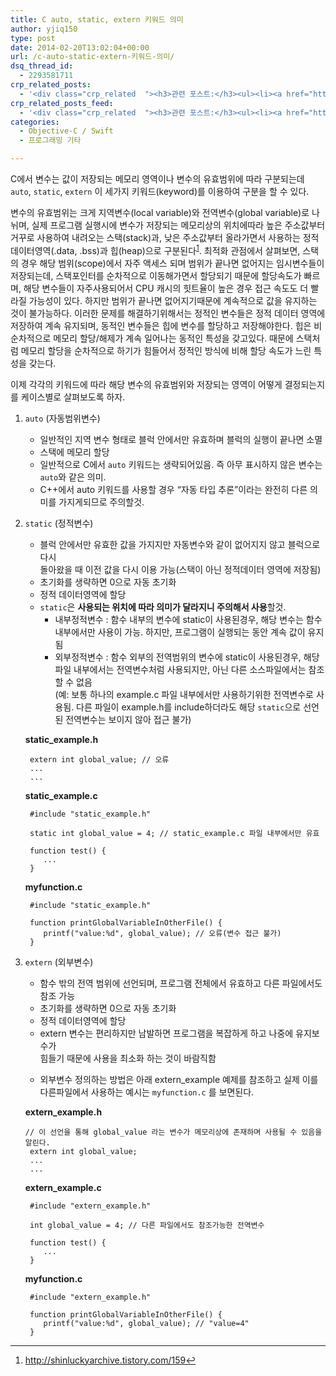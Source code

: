 ```yaml
---
title: C auto, static, extern 키워드 의미
author: yjiq150
type: post
date: 2014-02-20T13:02:04+00:00
url: /c-auto-static-extern-키워드-의미/
dsq_thread_id:
  - 2293581711
crp_related_posts:
  - '<div class="crp_related  "><h3>관련 포스트:</h3><ul><li><a href="https://www.letmecompile.com/swift-struct-vs-class-%ec%b0%a8%ec%9d%b4%ec%a0%90-%eb%b9%84%ea%b5%90-%eb%b6%84%ec%84%9d/"     class="post-706"><span class="crp_title">Swift struct vs. class 차이점 비교 분석</span></a></li><li><a href="https://www.letmecompile.com/redis-cluster-sentinel-overview/"     class="post-770"><span class="crp_title">레디스 클러스터, 센티넬 구성 및 동작 방식</span></a></li><li><a href="https://www.letmecompile.com/chrome-extension-with-react/"     class="post-776"><span class="crp_title">크롬 익스텐션 개발 + 리액트 적용하기</span></a></li><li><a href="https://www.letmecompile.com/kotlin-coroutine-vs-javascript-async-comparison/"     class="post-873"><span class="crp_title">JavaScript 개발자에게 Kotlin coroutine 10분만에 이해시키기</span></a></li><li><a href="https://www.letmecompile.com/how-cloudflare-works/"     class="post-739"><span class="crp_title">클라우드플레어(Cloudflare) 동작 원리</span></a></li></ul><div class="crp_clear"></div></div>'
crp_related_posts_feed:
  - '<div class="crp_related  "><h3>관련 포스트:</h3><ul><li><a href="https://www.letmecompile.com/swift-struct-vs-class-%ec%b0%a8%ec%9d%b4%ec%a0%90-%eb%b9%84%ea%b5%90-%eb%b6%84%ec%84%9d/"     class="post-706"><span class="crp_title">Swift struct vs. class 차이점 비교 분석</span></a></li><li><a href="https://www.letmecompile.com/redis-cluster-sentinel-overview/"     class="post-770"><span class="crp_title">레디스 클러스터, 센티넬 구성 및 동작 방식</span></a></li><li><a href="https://www.letmecompile.com/chrome-extension-with-react/"     class="post-776"><span class="crp_title">크롬 익스텐션 개발 + 리액트 적용하기</span></a></li><li><a href="https://www.letmecompile.com/kotlin-coroutine-vs-javascript-async-comparison/"     class="post-873"><span class="crp_title">JavaScript 개발자에게 Kotlin coroutine 10분만에 이해시키기</span></a></li><li><a href="https://www.letmecompile.com/how-cloudflare-works/"     class="post-739"><span class="crp_title">클라우드플레어(Cloudflare) 동작 원리</span></a></li></ul><div class="crp_clear"></div></div>'
categories:
  - Objective-C / Swift
  - 프로그래밍 기타

---
```

C에서 변수는 값이 저장되는 메모리 영역이나 변수의 유효범위에 따라 구분되는데 `auto`, `static`, `extern` 이 세가지 키워드(keyword)를 이용하여 구분을 할 수 있다.

변수의 유효범위는 크게 지역변수(local variable)와 전역변수(global variable)로 나뉘며, 실제 프로그램 실행시에 변수가 저장되는 메모리상의 위치에따라 높은 주소값부터 거꾸로 사용하여 내려오는 스택(stack)과, 낮은 주소값부터 올라가면서 사용하는 정적데이터영역(.data, .bss)과 힙(heap)으로 구분된다<sup id="fnref-1"><a href="#fn-1" rel="footnote">1</a></sup>. 최적화 관점에서 살펴보면, 스택의 경우 해당 범위(scope)에서 자주 액세스 되며 범위가 끝나면 없어지는 임시변수들이 저장되는데, 스택포인터를 순차적으로 이동해가면서 할당되기 때문에 할당속도가 빠르며, 해당 변수들이 자주사용되어서 CPU 캐시의 힛트율이 높은 경우 접근 속도도 더 빨라질 가능성이 있다. 하지만 범위가 끝나면 없어지기때문에 계속적으로 값을 유지하는 것이 불가능하다. 이러한 문제를 해결하기위해서는 정적인 변수들은 정적 데이터 영역에 저장하여 계속 유지되며, 동적인 변수들은 힙에 변수를 할당하고 저장해야한다. 힙은 비순차적으로 메모리 할당/해제가 계속 일어나는 동적인 특성을 갖고있다. 때문에 스택처럼 메모리 할당을 순차적으로 하기가 힘들어서 정적인 방식에 비해 할당 속도가 느린 특성을 갖는다.

이제 각각의 키워드에 따라 해당 변수의 유효범위와 저장되는 영역이 어떻게 결정되는지를 케이스별로 살펴보도록 하자.

  1. `auto` (자동범위변수) 
      * 일반적인 지역 변수 형태로 블럭 안에서만 유효하며 블럭의 실행이 끝나면 소멸
      * 스택에 메모리 할당
      * 일반적으로 C에서 `auto` 키워드는 생략되어있음. 즉 아무 표시하지 않은 변수는 `auto`와 같은 의미.
      * C++에서 auto 키워드를 사용할 경우 &#8220;자동 타입 추론&#8221;이라는 완전히 다른 의미를 가지게되므로 주의할것.
  2. `static` (정적변수) 
      * 블럭 안에서만 유효한 값을 가지지만 자동변수와 같이 없어지지 않고 블럭으로 다시  
        돌아왔을 때 이전 값을 다시 이용 가능(스택이 아닌 정적데이터 영역에 저장됨)
      * 초기화를 생략하면 0으로 자동 초기화
      * 정적 데이터영역에 할당
      * `static`은 **사용되는 위치에 따라 의미가 달라지니 주의해서 사용**할것. 
          * 내부정적변수 : 함수 내부의 변수에 static이 사용된경우, 해당 변수는 함수 내부에서만 사용이 가능. 하지만, 프로그램이 실행되는 동안 계속 값이 유지됨
          * 외부정적변수 : 함수 외부의 전역범위의 변수에 static이 사용된경우, 해당 파일 내부에서는 전역변수처럼 사용되지만, 아닌 다른 소스파일에서는 참조할 수 없음  
            (예: 보통 하나의 example.c 파일 내부에서만 사용하기위한 전역변수로 사용됨. 다른 파일이 example.h를 include하더라도 해당 `static`으로 선언된 전역변수는 보이지 않아 접근 불가)
    
     **static_example.h** 
    
          extern int global_value; // 오류
          ...
          ...
        
    
     **static_example.c** 
    
          #include "static_example.h"
        
          static int global_value = 4; // static_example.c 파일 내부에서만 유효
        
          function test() {
             ...
          }
        
    
     **myfunction.c** 
    
          #include "static_example.h"
        
          function printGlobalVariableInOtherFile() {
             printf("value:%d", global_value); // 오류(변수 접근 불가)
          }
        

  3. `extern` (외부변수) 
      * 함수 밖의 전역 범위에 선언되며, 프로그램 전체에서 유효하고 다른 파일에서도 참조 가능
      * 초기화를 생략하면 0으로 자동 초기화
      * 정적 데이터영역에 할당
      * extern 변수는 편리하지만 남발하면 프로그램을 복잡하게 하고 나중에 유지보수가  
        힘들기 때문에 사용을 최소화 하는 것이 바람직함</p> 
      * 외부변수 정의하는 방법은 아래 extern_example 예제를 참조하고 실제 이를 다른파일에서 사용하는 예시는 `myfunction.c` 를 보면된다.
    
     **extern_example.h** 
    
         // 이 선언을 통해 global_value 라는 변수가 메모리상에 존재하며 사용될 수 있음을 알린다.
          extern int global_value; 
          ...
          ...
        
    
     **extern_example.c** 
    
          #include "extern_example.h"
        
          int global_value = 4; // 다른 파일에서도 참조가능한 전역변수
        
          function test() {
             ...
          }
        
    
     **myfunction.c** 
    
          #include "extern_example.h"
        
          function printGlobalVariableInOtherFile() {
             printf("value:%d", global_value); // "value=4"
          }
        

<div class="footnotes">
  <hr />
  
  <ol>
    <li id="fn-1">
      <p>
        <a href="http://shinluckyarchive.tistory.com/159">http://shinluckyarchive.tistory.com/159</a><a href="#fnref-1" rev="footnote">&#8617;</a>
      </p>
    </li>
  </ol>
</div>
